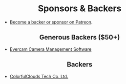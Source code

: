 <h1 align="center">Sponsors &amp; Backers</h1>

- [Become a backer or sponsor on Patreon](https://www.patreon.com/seaweedfs).

<h2 align="center">Generous Backers ($50+)</h2>

- [Evercam Camera Management Software](https://evercam.io/)

<h2 align="center">Backers</h2>

- [ColorfulClouds Tech Co. Ltd.](https://caiyunai.com/)
